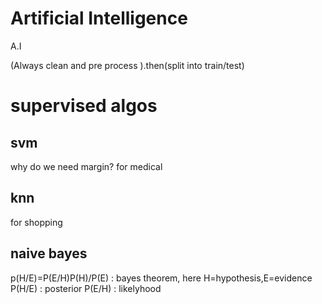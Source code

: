 # Artificial Intelligence
 A.I

(Always clean and pre process ).then(split into train/test)
# supervised algos
## svm
why do we need margin?
for medical

## knn
for shopping

## naive bayes
p(H/E)=P(E/H)P(H)/P(E)   : bayes theorem, here H=hypothesis,E=evidence
P(H/E) : posterior
P(E/H) : likelyhood